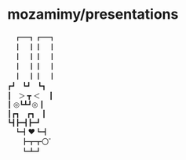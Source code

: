 # mozamimy/presentations

　┏━┓┏━┓  
　┃　┃┃　┃  
　┃　┃┃　┃  
　┃　┃┃　┃  
　┃　┃┃　┃  
┏┛　┗┛　┗┓  
┃　＞ ┳ ＜ 　┃  
┃ ◎┗┻┛◎ ┃  
┃┏┓　┏┓　┃  
┗┫┣━┫┣━┛  
　┗┫♥┗┫  
　　┣┳┳〇゛  
　　┗┻┛  
